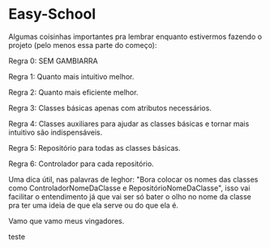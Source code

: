 # Easy-School

Algumas coisinhas importantes pra lembrar enquanto estivermos fazendo o projeto (pelo menos essa parte do começo):

Regra 0: SEM GAMBIARRA

Regra 1: Quanto mais intuitivo melhor.

Regra 2: Quanto mais eficiente melhor.

Regra 3: Classes básicas apenas com atributos necessários.

Regra 4: Classes auxiliares para ajudar as classes básicas e tornar mais intuitivo são indispensáveis.

Regra 5: Repositório para todas as classes básicas.

Regra 6: Controlador para cada repositório.

Uma dica útil, nas palavras de Ieghor: "Bora colocar os nomes das classes como ControladorNomeDaClasse e RepositórioNomeDaClasse", isso vai facilitar o entendimento já que vai ser só bater o olho no nome da classe pra ter uma ideia de que ela serve ou do que ela é.

Vamo que vamo meus vingadores.

teste
